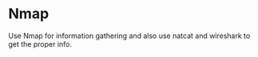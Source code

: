 # Nmap

Use Nmap for information gathering and also use natcat and wireshark to get the proper info.
